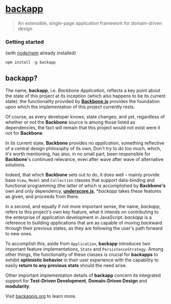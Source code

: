 [backapp](http://toomanydaves.github.io/backapp)
================================================

> An extensible, single-page application framework for domain-driven design

### Getting started ###
(with [node/npm]() already installed)

`npm install -g backapp`

## backapp? ##

The name, **backapp**, i.e. *Backbone Application*, reflects a key point about the state of this project at its inception (which also happens to be its current state): the functionality provided by **[Backbone.js](http://backbonejs.org)** provides the foundation upon which the implementation of this project currently rests.

Of course, as every developer knows, state changes; and yet, regardless of whether or not the **Backbone** source is among those listed as dependencies, the fact will remain that this project would not exist were it not for **Backbone**.

In *its* current state, **Backbone** provides no *application*, something reflective of a central design philosophy of its own, Don't try to do too much, which, it's worth mentioning, has also, in no small part, been responsible for **Backbone**'s continued relevance, even after wave after wave of alternative solutions.

Indeed, that which **Backbone** sets out to do, it does well – mainly provide base `View`, `Model` and `Collection` classes that support data-binding and functional programming (the latter of which is accomplished by **Backbone's** own and only dependency, **[underscore.js](http://underscorejs.org)**. **backapp* takes these features as given, and proceeds from there.

In a second, and equally if not more important sense, the name, *backapp*, refers to this project's own key feature, what it intends on contributing to the enterprise of application development in JavaScript. *backapp* is a reference to building *app*lications that are as capable of moving *back*ward through their previous states, as they are following the user's path forward to new ones. 

To accomplish this, aside from `Application`, **backapp** introduces two important feature implementations, `State` and `PersistenceStrategy`. Among other things, the functionality of these classes is crucial for **backapps** to exhibit **optimistic behavior** in their user experience with the capability to easily **return to any previous state** should the need arise. 

Other important implementation details of **backapp** concern its integrated support for **Test-Driven Development**, **Domain-Driven Design** and **modularity**.

Visit [backappjs.org](http://backappjs.org) to learn more.
